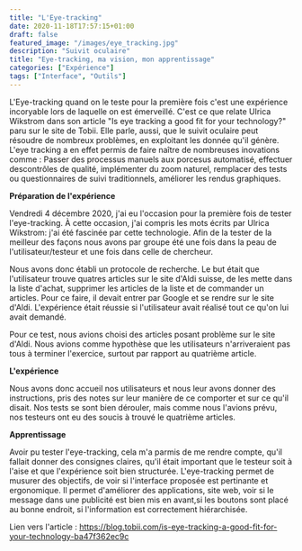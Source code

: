 ```yaml
---
title: "L'Eye-tracking"
date: 2020-11-18T17:57:15+01:00
draft: false
featured_image: "/images/eye_tracking.jpg"
description: "Suivit oculaire"
title: "Eye-tracking, ma vision, mon apprentissage"
categories: ["Expérience"]
tags: ["Interface", "Outils"]
---
```


L'Eye-tracking quand on le teste pour la première fois c'est une expérience incoryable lors de laquelle on est émerveillé. C'est ce que relate Ulrica Wikstrom dans son article "Is eye tracking a good fit for your technology?" paru sur le site de Tobii.
Elle parle, aussi, que le suivit oculaire peut résoudre de nombreux problèmes, en exploitant les donnée qu'il génère. 
L'eye tracking a en effet permis de faire naître de nombreuses inovations comme :
Passer des processus manuels aux porcesus automatisé, effectuer descontrôles de qualité, implémenter du zoom naturel, remplacer des tests ou questionnaires de suivi traditionnels, améliorer les rendus graphiques.

**Préparation de l'expérience**

Vendredi 4 décembre 2020, j'ai eu l'occasion pour la première fois de tester l'eye-tracking. À cette occasion, j'ai compris les mots écrits par Ulrica Wikstrom: j'ai été fascinée par cette technologie. 
Afin de la tester de la meilleur des façons nous avons par groupe été une fois dans la peau de l'utilisateur/testeur et une fois dans celle de chercheur.

Nous avons donc établi un protocole de recherche.
Le but était que l'utilisateur trouve quatres articles sur le site d'Aldi suisse, de les mette dans la liste d'achat, supprimer les articles de la liste et de commander un articles.
Pour ce faire, il devait entrer par Google et se rendre sur le site d'Aldi.
L'expérience était réussie si l'utilisateur avait réalisé tout ce qu'on lui avait demandé.

Pour ce test, nous avions choisi des articles posant problème sur le site d'Aldi. Nous avions comme hypothèse que les utilisateurs n'arriveraient pas tous à terminer l'exercice, surtout par rapport au quatrième article.

**L'expérience**

Nous avons donc accueil nos utilisateurs et nous leur avons donner des instructions, pris des notes sur leur manière de ce comporter et sur ce qu'il disait. Nos tests se sont bien dérouler, mais comme nous l'avions prévu, nos testeurs ont eu des soucis à trouvé le quatrième articles.

**Apprentissage**

Avoir pu tester l'eye-tracking, cela m'a parmis de me rendre compte, qu'il fallait donner des consignes claires, qu'il était important que le testeur soit à l'aise et que l'expérience soit bien structurée.
L'eye-tracking permet de musurer des objectifs, de voir si l'interface proposée est pertinante et ergonomique. Il permet d'améliorer des applications, site web, voir si le message dans une publicité est bien mis en avant,si les boutons sont placé au bonne endroit, si l'information est correctement hiérarchisée.

Lien vers l'article : https://blog.tobii.com/is-eye-tracking-a-good-fit-for-your-technology-ba47f362ec9c